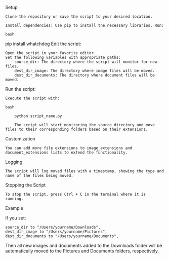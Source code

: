 Setup

    Clone the repository or save the script to your desired location.

    Install dependencies: Use pip to install the necessary libraries. Run:

    bash

pip install whatchdog
Edit the script:

    Open the script in your favorite editor.
    Set the following variables with appropriate paths:
        source_dir: The directory where the script will monitor for new files.
        dest_dir_image: The directory where image files will be moved.
        dest_dir_documents: The directory where document files will be moved.

Run the script:

    Execute the script with:

    bash

        python script_name.py

        The script will start monitoring the source directory and move files to their corresponding folders based on their extensions.

Customization

    You can add more file extensions to image_extensions and document_extensions lists to extend the functionality.

Logging

    The script will log moved files with a timestamp, showing the type and name of the files being moved.

Stopping the Script

    To stop the script, press Ctrl + C in the terminal where it is running.

Example

If you set:

    source_dir to "/Users/yourname/Downloads",
    dest_dir_image to "/Users/yourname/Pictures",
    dest_dir_documents to "/Users/yourname/Documents",

Then all new images and documents added to the Downloads folder will be automatically moved to the Pictures and Documents folders, respectively.
